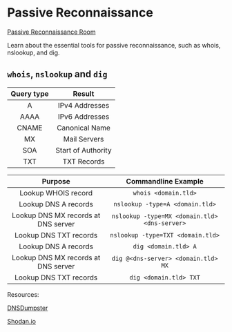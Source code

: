 # Passive Reconnaissance

[Passive Reconnaissance Room](https://tryhackme.com/room/passiverecon)

Learn about the essential tools for passive reconnaissance, such as whois, nslookup, and dig.

## `whois`, `nslookup` and `dig`

| Query type | Result |
| :----: | :----: |
| A | IPv4 Addresses |
| AAAA | IPv6 Addresses |
| CNAME | Canonical Name |
| MX | Mail Servers |
| SOA | Start of Authority |
| TXT | TXT Records |

| Purpose | Commandline Example |
| :----: | :----: |
| Lookup WHOIS record | `whois <domain.tld>` |
| Lookup DNS A records | `nslookup -type=A <domain.tld>` |
| Lookup DNS MX records at DNS server | `nslookup -type=MX <domain.tld> <dns-server>` |
| Lookup DNS TXT records | `nslookup -type=TXT <domain.tld>` |
| Lookup DNS A records | `dig <domain.tld> A` |
| Lookup DNS MX records at DNS server | `dig @<dns-server> <domain.tld> MX` |
| Lookup DNS TXT records | `dig <domain.tld> TXT` |

Resources:

[DNSDumpster](https://dnsdumpster.com/)

[Shodan.io](https://www.shodan.io/)
